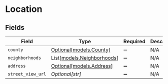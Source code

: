 # Location


## Fields

| Field                                                    | Type                                                     | Required                                                 | Description                                              |
| -------------------------------------------------------- | -------------------------------------------------------- | -------------------------------------------------------- | -------------------------------------------------------- |
| `county`                                                 | [Optional[models.County]](../models/county.md)           | :heavy_minus_sign:                                       | N/A                                                      |
| `neighborhoods`                                          | List[[models.Neighborhoods](../models/neighborhoods.md)] | :heavy_minus_sign:                                       | N/A                                                      |
| `address`                                                | [Optional[models.Address]](../models/address.md)         | :heavy_minus_sign:                                       | N/A                                                      |
| `street_view_url`                                        | *Optional[str]*                                          | :heavy_minus_sign:                                       | N/A                                                      |